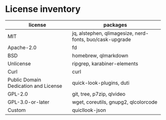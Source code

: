 # License inventory

| license                              | packages                                                 |
| ------------------------------------ | -------------------------------------------------------- |
| MIT                                  | jq, alstephen, qlimagesize, nerd-fonts, buo/cask-upgrade |
| Apache-2.0                           | fd                                                       |
| BSD                                  | homebrew, qlmarkdown                                     |
| Unlicense                            | ripgrep, karabiner-elements                              |
| Curl                                 | curl                                                     |
| Public Domain Dedication and License | quick-look-plugins, duti                                 |
| GPL-2.0                              | git, tree, p7zip, qlvideo                                |
| GPL-3.0-or-later                     | wget, coreutils, gnupg2, qlcolorcode                     |
| Custom                               | quicllook-json                                           |
